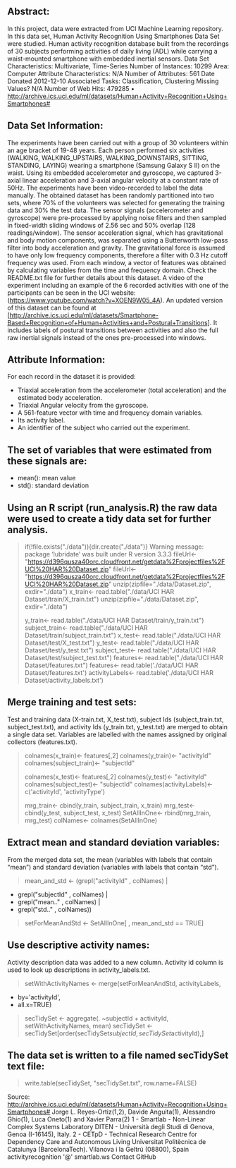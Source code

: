 ## Abstract:

In this project, data were extracted from UCI Machine Learning repository. In this data set, Human Activity Recognition Using Smartphones Data Set were studied. Human activity recognition database built from the recordings of 30 subjects performing activities of daily living (ADL) while carrying a waist-mounted smartphone with embedded inertial sensors. 
Data Set Characteristics:  	Multivariate, Time-Series	Number of Instances:	10299	Area:	Computer
Attribute Characteristics:	N/A	Number of Attributes:	561	Date Donated	2012-12-10
Associated Tasks:	Classification, Clustering	Missing Values?	N/A	Number of Web Hits:	479285
•	http://archive.ics.uci.edu/ml/datasets/Human+Activity+Recognition+Using+Smartphones#

## Data Set Information:
The experiments have been carried out with a group of 30 volunteers within an age bracket of 19-48 years. Each person performed six activities (WALKING, WALKING_UPSTAIRS, WALKING_DOWNSTAIRS, SITTING, STANDING, LAYING) wearing a smartphone (Samsung Galaxy S II) on the waist. Using its embedded accelerometer and gyroscope, we captured 3-axial linear acceleration and 3-axial angular velocity at a constant rate of 50Hz. The experiments have been video-recorded to label the data manually. The obtained dataset has been randomly partitioned into two sets, where 70% of the volunteers was selected for generating the training data and 30% the test data. 
The sensor signals (accelerometer and gyroscope) were pre-processed by applying noise filters and then sampled in fixed-width sliding windows of 2.56 sec and 50% overlap (128 readings/window). The sensor acceleration signal, which has gravitational and body motion components, was separated using a Butterworth low-pass filter into body acceleration and gravity. The gravitational force is assumed to have only low frequency components, therefore a filter with 0.3 Hz cutoff frequency was used. From each window, a vector of features was obtained by calculating variables from the time and frequency domain. Check the README.txt file for further details about this dataset. 
A video of the experiment including an example of the 6 recorded activities with one of the participants can be seen in the UCI website: (https://www.youtube.com/watch?v=XOEN9W05_4A). 
An updated version of this dataset can be found at [http://archive.ics.uci.edu/ml/datasets/Smartphone-Based+Recognition+of+Human+Activities+and+Postural+Transitions]. It includes labels of postural transitions between activities and also the full raw inertial signals instead of the ones pre-processed into windows.

## Attribute Information:
For each record in the dataset it is provided: 
- Triaxial acceleration from the accelerometer (total acceleration) and the estimated body acceleration. 
- Triaxial Angular velocity from the gyroscope. 
- A 561-feature vector with time and frequency domain variables. 
- Its activity label. 
- An identifier of the subject who carried out the experiment.

## The set of variables that were estimated from these signals are:
-	mean(): mean value 
-	std(): standard deviation

## Using an R script (run_analysis.R) the raw data were used to create a tidy data set for further analysis.
>if(!file.exists("./data")){dir.create("./data")}
Warning message:
package ‘lubridate’ was built under R version 3.3.3 
> fileUrl<- "https://d396qusza40orc.cloudfront.net/getdata%2Fprojectfiles%2FUCI%20HAR%20Dataset.zip"
> fileUrl<- "https://d396qusza40orc.cloudfront.net/getdata%2Fprojectfiles%2FUCI%20HAR%20Dataset.zip"
> unzip(zipfile="./data/Dataset.zip", exdir="./data")
> x_train<- read.table("./data/UCI HAR Dataset/train/X_train.txt")
> unzip(zipfile="./data/Dataset.zip", exdir="./data")
> 
> y_train<- read.table("./data/UCI HAR Dataset/train/y_train.txt")
> subject_train<- read.table("./data/UCI HAR Dataset/train/subject_train.txt")
> x_test<- read.table("./data/UCI HAR Dataset/test/X_test.txt")
> y_test<- read.table("./data/UCI HAR Dataset/test/y_test.txt")
> subject_test<- read.table("./data/UCI HAR Dataset/test/subject_test.txt")
> features<- read.table("./data/UCI HAR Dataset/features.txt")
> features<- read.table('./data/UCI HAR Dataset/features.txt')
> activityLabels<- read.table('./data/UCI HAR Dataset/activity_labels.txt')

## Merge training and test sets:
Test and training data (X-train.txt, X_test.txt), subject Ids (subject_train.txt, subject_test.txt), and activity Ids (y_train.txt, y_test.txt) are merged to obtain a single data set. Variables are labelled with the names assigned by original collectors (features.txt).
> colnames(x_train)<- features[,2]
> colnames(y_train)<- "activityId"
> colnames(subject_train)<- "subjectId"
> 
> colnames(x_test)<- features[,2]
> colnames(y_test)<- "activityId"
> colnames(subject_test)<- "subjectId"
> colnames(activityLabels)<- c('activityId', 'activityType')
> 
> mrg_train<- cbind(y_train, subject_train, x_train)
> mrg_test<- cbind(y_test, subject_test, x_test)
> SetAllInOne<- rbind(mrg_train, mrg_test)
> colNames<- colnames(SetAllInOne)

## Extract mean and standard deviation variables:
From the merged data set, the mean (variables with labels that contain “mean”) and standard deviation (variables with labels that contain “std”).
> mean_and_std <- (grepl("activityId" , colNames) | 
+ grepl("subjectId" , colNames) | 
+ grepl("mean.." , colNames) | 
+ grepl("std.." , colNames))
> setForMeanAndStd <- SetAllInOne[ , mean_and_std == TRUE]


## Use descriptive activity names:
Activity description data was added to a new column. Activity id column is used to look up descriptions
in activity_labels.txt.

> setWithActivityNames <- merge(setForMeanAndStd, activityLabels,
+ by='activityId',
+ all.x=TRUE)
> secTidySet <- aggregate(. ~subjectId + activityId, setWithActivityNames, mean)
> secTidySet <- secTidySet[order(secTidySet$subjectId, secTidySet$activityId),]

## The data set is written to a file named secTidySet text file:
> write.table(secTidySet, "secTidySet.txt", row.name=FALSE)


Source:
http://archive.ics.uci.edu/ml/datasets/Human+Activity+Recognition+Using+Smartphones# 
Jorge L. Reyes-Ortiz(1,2), Davide Anguita(1), Alessandro Ghio(1), Luca Oneto(1) and Xavier Parra(2)
1 - Smartlab - Non-Linear Complex Systems Laboratory
DITEN - Università degli Studi di Genova, Genoa (I-16145), Italy. 
2 - CETpD - Technical Research Centre for Dependency Care and Autonomous Living
Universitat Politècnica de Catalunya (BarcelonaTech). Vilanova i la Geltrú (08800), Spain
activityrecognition '@' smartlab.ws
Contact GitHub 
